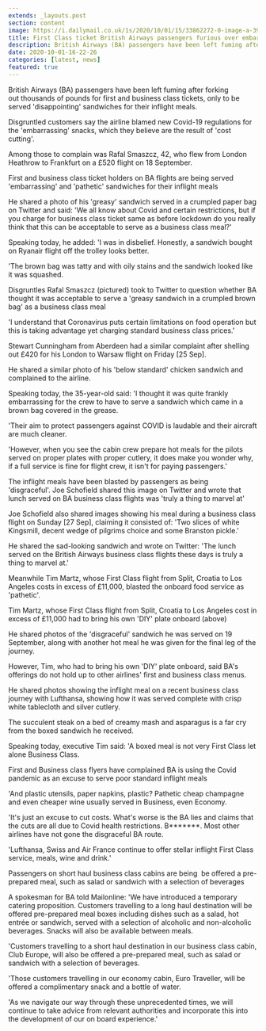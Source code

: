 ```yaml
---
extends: _layouts.post
section: content
image: https://i.dailymail.co.uk/1s/2020/10/01/15/33862272-0-image-a-39_1601562772224.jpg 
title: First Class ticket British Airways passengers furious over embarrassing in-flight  sandwiches 
description: British Airways (BA) passengers have been left fuming after forking out thousands of pounds for first and business class tickets, only to be served disappointing sandwiches for their inflight meals. 
date: 2020-10-01-16-22-26 
categories: [latest, news] 
featured: true 
--- 
```

British Airways (BA) passengers have been left fuming after forking out thousands of pounds for first and business class tickets, only to be served 'disappointing' sandwiches for their inflight meals.

Disgruntled customers say the airline blamed new Covid-19 regulations for the 'embarrassing' snacks, which they believe are the result of 'cost cutting'.

Among those to complain was Rafal Smaszcz, 42, who flew from London Heathrow to Frankfurt on a £520 flight on 18 September.

First and business class ticket holders on BA flights are being served 'embarrassing' and 'pathetic' sandwiches for their inflight meals

He shared a photo of his 'greasy' sandwich served in a crumpled paper bag on Twitter and said: 'We all know about Covid and certain restrictions, but if you charge for business class ticket same as before lockdown do you really think that this can be acceptable to serve as a business class meal?'

Speaking today, he added: 'I was in disbelief. Honestly, a sandwich bought on Ryanair flight off the trolley looks better.

'The brown bag was tatty and with oily stains and the sandwich looked like it was squashed.

Disgruntles Rafal Smaszcz (pictured) took to Twitter to question whether BA thought it was acceptable to serve a 'greasy sandwich in a crumpled brown bag' as a business class meal

'I understand that Coronavirus puts certain limitations on food operation but this is taking advantage yet charging standard business class prices.'

Stewart Cunningham from Aberdeen had a similar complaint after shelling out £420 for his London to Warsaw flight on Friday [25 Sep].

He shared a similar photo of his 'below standard' chicken sandwich and complained to the airline.

Speaking today, the 35-year-old said: 'I thought it was quite frankly embarrassing for the crew to have to serve a sandwich which came in a brown bag covered in the grease.

'Their aim to protect passengers against COVID is laudable and their aircraft are much cleaner.

'However, when you see the cabin crew prepare hot meals for the pilots served on proper plates with proper cutlery, it does make you wonder why, if a full service is fine for flight crew, it isn't for paying passengers.'

The inflight meals have been blasted by passengers as being 'disgraceful'. Joe Schofield shared this image on Twitter and wrote that lunch served on BA business class flights was 'truly a thing to marvel at'

Joe Schofield also shared images showing his meal during a business class flight on Sunday [27 Sep], claiming it consisted of: 'Two slices of white Kingsmill, decent wedge of pilgrims choice and some Branston pickle.'

He shared the sad-looking sandwich and wrote on Twitter: 'The lunch served on the British Airways business class flights these days is truly a thing to marvel at.'

Meanwhile Tim Martz, whose First Class flight from Split, Croatia to Los Angeles costs in excess of £11,000, blasted the onboard food service as 'pathetic'.

Tim Martz, whose First Class flight from Split, Croatia to Los Angeles cost in excess of £11,000 had to bring his own 'DIY' plate onboard (above) 

He shared photos of the 'disgraceful' sandwich he was served on 19 September, along with another hot meal he was given for the final leg of the journey.

However, Tim, who had to bring his own 'DIY' plate onboard, said BA's offerings do not hold up to other airlines' first and business class menus.

He shared photos showing the inflight meal on a recent business class journey with Lufthansa, showing how it was served complete with crisp white tablecloth and silver cutlery.

The succulent steak on a bed of creamy mash and asparagus is a far cry from the boxed sandwich he received.

Speaking today, executive Tim said: 'A boxed meal is not very First Class let alone Business Class. 

First and Business class flyers have complained BA is using the Covid pandemic as an excuse to serve poor standard inflight meals 

'And plastic utensils, paper napkins, plastic? Pathetic cheap champagne and even cheaper wine usually served in Business, even Economy.

'It's just an excuse to cut costs. What's worse is the BA lies and claims that the cuts are all due to Covid health restrictions. B*******. Most other airlines have not gone the disgraceful BA route.

'Lufthansa, Swiss and Air France continue to offer stellar inflight First Class service, meals, wine and drink.' 

Passengers on short haul business class cabins are being  be offered a pre-prepared meal, such as salad or sandwich with a selection of beverages

A spokesman for BA told Mailonline: '​We have introduced a temporary catering proposition. Customers travelling to a long haul destination will be offered pre-prepared meal boxes including dishes such as a salad, hot entrée or sandwich, served with a selection of alcoholic and non-alcoholic beverages. Snacks will also be available between meals.

'Customers travelling to a short haul destination in our business class cabin, Club Europe, will also be offered a pre-prepared meal, such as salad or sandwich with a selection of beverages. 

'Those customers travelling in our economy cabin, Euro Traveller, will be offered a complimentary snack and a bottle of water.

'As we navigate our way through these unprecedented times, we will continue to take advice from relevant authorities and incorporate this into the development of our on board experience.'

